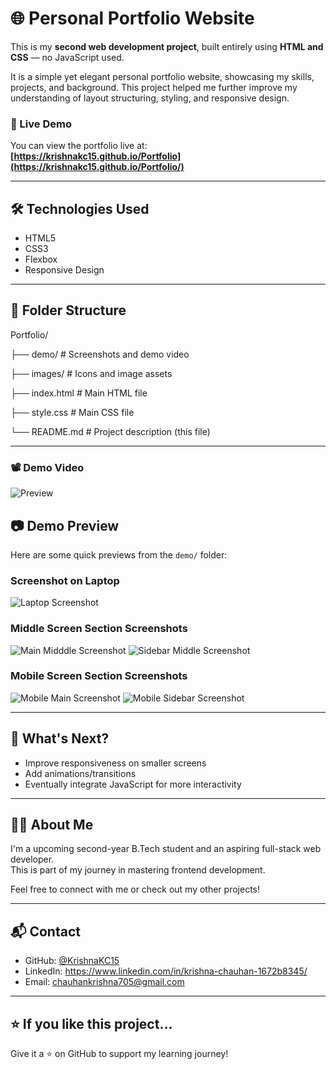 # 🌐 Personal Portfolio Website

This is my **second web development project**, built entirely using **HTML and CSS** — no JavaScript used.

It is a simple yet elegant personal portfolio website, showcasing my skills, projects, and background. This project helped me further improve my understanding of layout structuring, styling, and responsive design.

### 🔗 Live Demo

You can view the portfolio live at:  
**[https://krishnakc15.github.io/Portfolio](https://krishnakc15.github.io/Portfolio/)**

---

## 🛠️ Technologies Used

- HTML5
- CSS3
- Flexbox
- Responsive Design

---

## 📁 Folder Structure
Portfolio/

├── demo/ # Screenshots and demo video

├── images/ # Icons and image assets

├── index.html # Main HTML file

├── style.css # Main CSS file

└── README.md # Project description (this file)


---
### 📽️ Demo Video

![Preview](demo/demo.gif)

## 📷 Demo Preview

Here are some quick previews from the `demo/` folder:

### Screenshot on Laptop

![Laptop Screenshot](./demo/demo-laptop.png)

### Middle Screen Section Screenshots

![Main Midddle Screenshot](./demo/demo-middle-main.png)
![Sidebar Middle Screenshot](./demo/demo-middle-side.png)

### Mobile Screen Section Screenshots

![Mobile Main Screenshot](./demo/demo-mob-main.png)
![Mobile Sidebar Screenshot](./demo/demo-mob-side.png)



---

## 🚀 What's Next?

- Improve responsiveness on smaller screens  
- Add animations/transitions  
- Eventually integrate JavaScript for more interactivity  

---

## 🙋‍♂️ About Me

I'm a upcoming second-year B.Tech student and an aspiring full-stack web developer.  
This is part of my journey in mastering frontend development.

Feel free to connect with me or check out my other projects!

---

## 📬 Contact

- GitHub: [@KrishnaKC15](https://github.com/KrishnaKC15)
- LinkedIn: https://www.linkedin.com/in/krishna-chauhan-1672b8345/
- Email: chauhankrishna705@gmail.com

---

## ⭐️ If you like this project...

Give it a ⭐️ on GitHub to support my learning journey!

